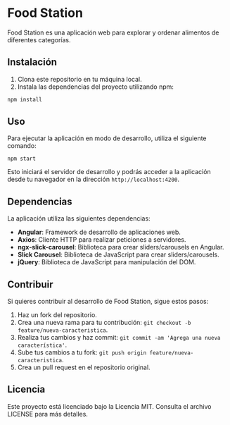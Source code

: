 # Food Station

Food Station es una aplicación web para explorar y ordenar alimentos de diferentes categorías.

## Instalación

1. Clona este repositorio en tu máquina local.
2. Instala las dependencias del proyecto utilizando npm:

```bash
npm install
```


## Uso

Para ejecutar la aplicación en modo de desarrollo, utiliza el siguiente comando:

```npm start```

Esto iniciará el servidor de desarrollo y podrás acceder a la aplicación desde tu navegador en la dirección `http://localhost:4200`.

## Dependencias

La aplicación utiliza las siguientes dependencias:

- **Angular**: Framework de desarrollo de aplicaciones web.
- **Axios**: Cliente HTTP para realizar peticiones a servidores.
- **ngx-slick-carousel**: Biblioteca para crear sliders/carousels en Angular.
- **Slick Carousel**: Biblioteca de JavaScript para crear sliders/carousels.
- **jQuery**: Biblioteca de JavaScript para manipulación del DOM.

## Contribuir

Si quieres contribuir al desarrollo de Food Station, sigue estos pasos:

1. Haz un fork del repositorio.
2. Crea una nueva rama para tu contribución: `git checkout -b feature/nueva-caracteristica`.
3. Realiza tus cambios y haz commit: `git commit -am 'Agrega una nueva característica'`.
4. Sube tus cambios a tu fork: `git push origin feature/nueva-caracteristica`.
5. Crea un pull request en el repositorio original.

## Licencia

Este proyecto está licenciado bajo la Licencia MIT. Consulta el archivo LICENSE para más detalles.
